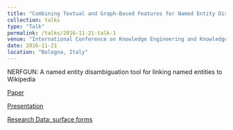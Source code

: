 ```yaml
---
title: "Combining Textual and Graph-Based Features for Named Entity Disambiguation using Undirected Probabilistic Graphical Models"
collection: talks
type: "Talk"
permalink: /talks/2016-11-21-talk-1
venue: "International Conference on Knowledge Engineering and Knowledge Management (EKAW) 2016"
date: 2016-11-21
location: "Bologna, Italy"
---
```


NERFGUN: A named entity disambiguation tool for linking named entities to Wikipedia

[Paper](https://pub.uni-bielefeld.de/download/2905552/2905808/paper.pdf)

[Presentation](https://www.slideshare.net/shakimov/combining-textual-and-graphbased-features-for-named-entity-disambiguation-using-undirected-probabilistic-graphical-models)

[Research Data: surface forms](https://pub.uni-bielefeld.de/record/2902978)


